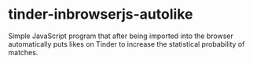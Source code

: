 # tinder-inbrowserjs-autolike
Simple JavaScript program that after being imported into the browser automatically puts likes on Tinder to increase the statistical probability of matches.

